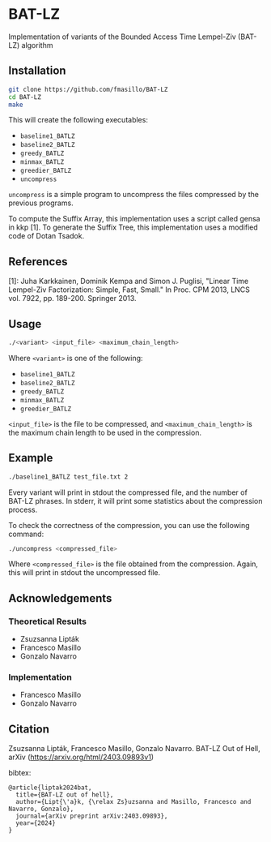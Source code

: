 # BAT-LZ
Implementation of variants of the Bounded Access Time Lempel-Ziv (BAT-LZ) algorithm


## Installation

```bash
git clone https://github.com/fmasillo/BAT-LZ
cd BAT-LZ
make
```

This will create the following executables:
- `baseline1_BATLZ`
- `baseline2_BATLZ`
- `greedy_BATLZ`
- `minmax_BATLZ`
- `greedier_BATLZ`
- `uncompress`

`uncompress` is a simple program to uncompress the files compressed by the previous programs.

To compute the Suffix Array, this implementation uses a script called gensa in kkp [1].
To generate the Suffix Tree, this implementation uses a modified code of Dotan Tsadok.

## References

[1]: Juha Karkkainen, Dominik Kempa and Simon J. Puglisi, "Linear Time Lempel-Ziv Factorization: Simple, Fast, Small." In Proc. CPM 2013, LNCS vol. 7922, pp. 189-200. Springer 2013.


## Usage

```bash
./<variant> <input_file> <maximum_chain_length>
```

Where `<variant>` is one of the following:
- `baseline1_BATLZ`
- `baseline2_BATLZ`
- `greedy_BATLZ`
- `minmax_BATLZ`
- `greedier_BATLZ`

`<input_file>` is the file to be compressed, and `<maximum_chain_length>` is the maximum chain length to be used in the compression.

## Example

```bash
./baseline1_BATLZ test_file.txt 2
```

Every variant will print in stdout the compressed file, and the number of BAT-LZ phrases. In stderr, it will print some statistics about the compression process.

To check the correctness of the compression, you can use the following command:

```bash
./uncompress <compressed_file>
```

Where `<compressed_file>` is the file obtained from the compression. Again, this will print in stdout the uncompressed file.


## Acknowledgements

### Theoretical Results
- Zsuzsanna Lipták
- Francesco Masillo
- Gonzalo Navarro

### Implementation
- Francesco Masillo
- Gonzalo Navarro

## Citation

Zsuzsanna Lipták, Francesco Masillo, Gonzalo Navarro. BAT-LZ Out of Hell, arXiv (https://arxiv.org/html/2403.09893v1)

bibtex:
```
@article{liptak2024bat,
  title={BAT-LZ out of hell},
  author={Lipt{\'a}k, {\relax Zs}uzsanna and Masillo, Francesco and Navarro, Gonzalo},
  journal={arXiv preprint arXiv:2403.09893},
  year={2024}
}
```

